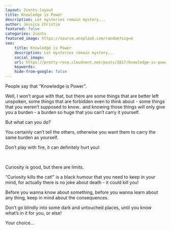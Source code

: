 ```yaml
---
layout: 2cents-layout
title: Knowledge is Power
description: Let mysteries remain mystery...
author: Jessica Christie
featured: false
categories: 2cents
featured_image: https://source.unsplash.com/random?sig=6
seo:
    title: Knowledge is Power
    description: Let mysteries remain mystery...
    social_image:
    url: https://pretty-rose.cloudvent.net/posts/2017/knowledge-is-power
    keywords:
    hide-from-google: false
---
```

People say that “Knowledge is Power”.

Well, I won’t argue with that, but there are some things that are better left unspoken, some things that are forbidden even to think about - some things that you weren’t supposed to know.. and knowing those things will only give you a burden - a burden so huge that you can’t carry it yourself.

But what can you do?

You certainly can’t tell the others, otherwise you want them to carry the same burden as yourself.

Don’t play with fire, it can definitely hurt you\!

&nbsp;

Curiosity is good, but there are limits.

“Curiosity kills the cat\!” is a black humour that you need to keep in your mind, for actually there is no joke about death - it could kill you\!

Before you wanna know about something, before you wanna learn about any thing, keep in mind about the consequences.

Don’t go blindly into some dark and untouched places, until you know what’s in it for you, or else\!

Your choice…

&nbsp;
